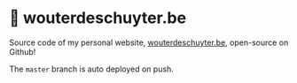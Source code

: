 # :construction: wouterdeschuyter.be

Source code of my personal website,
[wouterdeschuyter.be](http://wouterdeschuyter.be),
open-source on Github!

The `master` branch is auto deployed on push.
